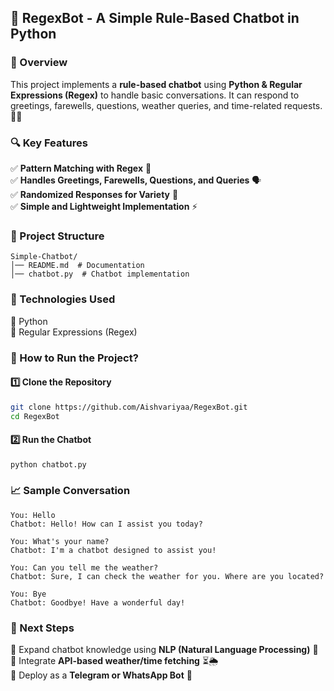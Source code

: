 ## 🤖 **RegexBot - A Simple Rule-Based Chatbot in Python**  

### 📌 Overview  
This project implements a **rule-based chatbot** using **Python & Regular Expressions (Regex)** to handle basic conversations. It can respond to greetings, farewells, questions, weather queries, and time-related requests. 💬✨  

### 🔍 Key Features  
✅ **Pattern Matching with Regex** 🎯  
✅ **Handles Greetings, Farewells, Questions, and Queries** 🗣️  
✅ **Randomized Responses for Variety** 🎲  
✅ **Simple and Lightweight Implementation** ⚡  

### 📂 Project Structure  
```
Simple-Chatbot/
│── README.md  # Documentation  
│── chatbot.py  # Chatbot implementation  
```  

### 🔧 Technologies Used  
🔹 Python  
🔹 Regular Expressions (Regex)  

### 📜 How to Run the Project?  
#### 1️⃣ Clone the Repository  
```bash
git clone https://github.com/Aishvariyaa/RegexBot.git
cd RegexBot
```  

#### 2️⃣ Run the Chatbot  
```bash
python chatbot.py
```  

### 📈 Sample Conversation  
```
You: Hello  
Chatbot: Hello! How can I assist you today?  

You: What's your name?  
Chatbot: I'm a chatbot designed to assist you!  

You: Can you tell me the weather?  
Chatbot: Sure, I can check the weather for you. Where are you located?  

You: Bye  
Chatbot: Goodbye! Have a wonderful day!  
```

### 📌 Next Steps  
🔹 Expand chatbot knowledge using **NLP (Natural Language Processing)** 🧠  
🔹 Integrate **API-based weather/time fetching** ⏳🌦️  
🔹 Deploy as a **Telegram or WhatsApp Bot** 📲  

